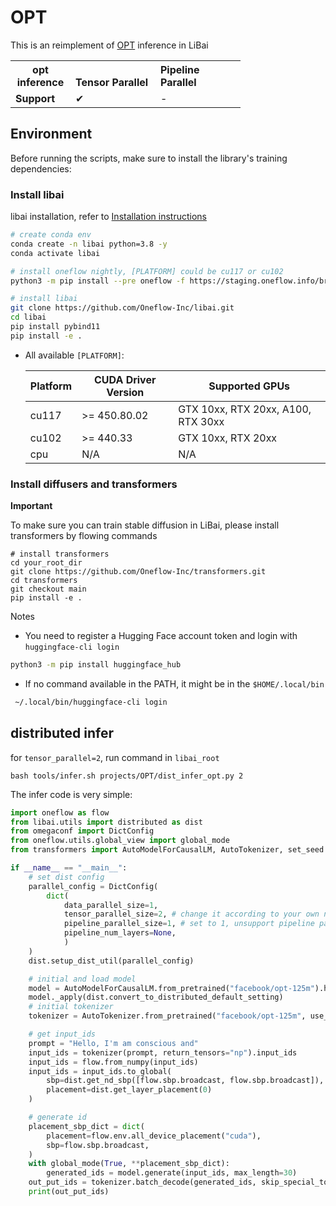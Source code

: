 # OPT

This is an reimplement of [OPT](https://github.com/huggingface/diffusers/tree/main/examples/dreambooth) inference in LiBai

<table class="docutils">
  <tbody>
    <tr>
      <th width="80"> opt inference </th>
      <th valign="bottom" align="left" width="120">Tensor Parallel</th>
      <th valign="bottom" align="left" width="120">Pipeline Parallel</th>
    </tr>
    <tr>
      <td align="left"> <b> Support </b> </td>
      <td align="left">&#10004;</td>
      <td align="left">-</td>
    </tr>
  </tbody>
</table>


## Environment 

Before running the scripts, make sure to install the library's training dependencies:

### Install libai

libai installation, refer to [Installation instructions](https://libai.readthedocs.io/en/latest/tutorials/get_started/Installation.html)

```bash
# create conda env
conda create -n libai python=3.8 -y
conda activate libai

# install oneflow nightly, [PLATFORM] could be cu117 or cu102
python3 -m pip install --pre oneflow -f https://staging.oneflow.info/branch/master/[PLATFORM]

# install libai
git clone https://github.com/Oneflow-Inc/libai.git
cd libai
pip install pybind11
pip install -e .
```

- All available `[PLATFORM]`:
  
    <table class="docutils">
    <thead>
    <tr class="header">
    <th>Platform</th>
    <th>CUDA Driver Version</th>
    <th>Supported GPUs</th>
    </tr>
    </thead>
    <tbody>
    <tr class="odd">
    <td>cu117</td>
    <td>&gt;= 450.80.02</td>
    <td>GTX 10xx, RTX 20xx, A100, RTX 30xx</td>
    </tr>
    <tr class="even">
    <td>cu102</td>
    <td>&gt;= 440.33</td>
    <td>GTX 10xx, RTX 20xx</td>
    </tr>
    <tr class="odd">
    <td>cpu</td>
    <td>N/A</td>
    <td>N/A</td>
    </tr>
    </tbody>
    </table></li>

### Install diffusers and transformers

**Important**


To make sure you can train stable diffusion in LiBai, please install transformers by flowing commands

```
# install transformers
cd your_root_dir
git clone https://github.com/Oneflow-Inc/transformers.git
cd transformers
git checkout main
pip install -e .
```

Notes

- You need to register a Hugging Face account token and login with `huggingface-cli login`

```bash
python3 -m pip install huggingface_hub
```

- If no command available in the PATH, it might be in the `$HOME/.local/bin`

```bash
 ~/.local/bin/huggingface-cli login
```

## distributed infer

for `tensor_parallel=2`, run command in `libai_root`
```
bash tools/infer.sh projects/OPT/dist_infer_opt.py 2
```
The infer code is very simple:
```python
import oneflow as flow
from libai.utils import distributed as dist
from omegaconf import DictConfig
from oneflow.utils.global_view import global_mode
from transformers import AutoModelForCausalLM, AutoTokenizer, set_seed

if __name__ == "__main__":
    # set dist config
    parallel_config = DictConfig(
        dict(
            data_parallel_size=1,
            tensor_parallel_size=2, # change it according to your own needs if you have multi gpus
            pipeline_parallel_size=1, # set to 1, unsupport pipeline parallel now
            pipeline_num_layers=None,
            )
    )
    dist.setup_dist_util(parallel_config)

    # initial and load model
    model = AutoModelForCausalLM.from_pretrained("facebook/opt-125m").half()
    model._apply(dist.convert_to_distributed_default_setting)
    # initial tokenizer
    tokenizer = AutoTokenizer.from_pretrained("facebook/opt-125m", use_fast=False)

    # get input_ids
    prompt = "Hello, I'm am conscious and"
    input_ids = tokenizer(prompt, return_tensors="np").input_ids
    input_ids = flow.from_numpy(input_ids)
    input_ids = input_ids.to_global(
        sbp=dist.get_nd_sbp([flow.sbp.broadcast, flow.sbp.broadcast]),
        placement=dist.get_layer_placement(0)
    )

    # generate id
    placement_sbp_dict = dict(
        placement=flow.env.all_device_placement("cuda"),
        sbp=flow.sbp.broadcast,
    )
    with global_mode(True, **placement_sbp_dict):
        generated_ids = model.generate(input_ids, max_length=30)
    out_put_ids = tokenizer.batch_decode(generated_ids, skip_special_tokens=True)
    print(out_put_ids)
```